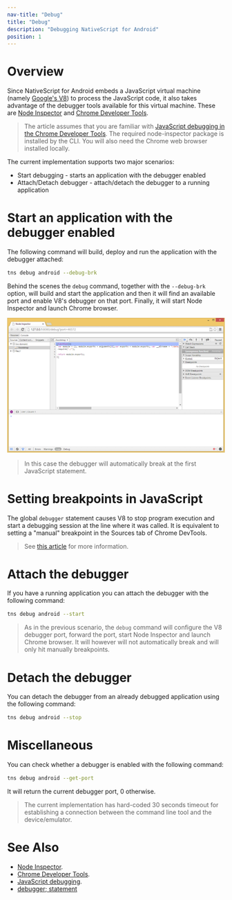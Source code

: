 ```yaml
---
nav-title: "Debug"
title: "Debug"
description: "Debugging NativeScript for Android"
position: 1
---
```


# Overview

Since NativeScript for Android embeds a JavaScript virtual machine (namely [Google's V8](https://code.google.com/p/v8/)) to process the JavaScript code, it also takes advantage of the debugger tools available for this virtual machine. These are [Node Inspector](https://github.com/node-inspector/node-inspector) and [Chrome Developer Tools](https://developer.chrome.com/devtools/index).

> The article assumes that you are familiar with [JavaScript debugging in the Chrome Developer Tools](https://developer.chrome.com/devtools/docs/javascript-debugging). The required node-inspector package is installed by the CLI. You will also need the Chrome web browser installed locally.

The current implementation supports two major scenarios:

  * Start debugging - starts an application with the debugger enabled
  * Attach/Detach debugger - attach/detach the debugger to a running application

# Start an application with the debugger enabled

The following command will build, deploy and run the application with the debugger attached:

```bash
tns debug android --debug-brk
```
Behind the scenes the `debug` command, together with the `--debug-brk` option, will build and start the application and then it will find an available port and enable V8's debugger on that port. Finally, it will start Node Inspector and launch Chrome browser.

![Image1](./debug-cli-screenshot.png)

> In this case the debugger will automatically break at the first JavaScript statement.

# Setting breakpoints in JavaScript
The global `debugger` statement causes V8 to stop program execution and start a debugging session at the line where it was called. It is equivalent to setting a "manual" breakpoint in the Sources tab of Chrome DevTools.

> See [this article](https://developer.chrome.com/devtools/docs/console#setting-breakpoints-in-javascript) for more information.

# Attach the debugger

If you have a running application you can attach the debugger with the following command:

```bash
tns debug android --start
```

> As in the previous scenario, the `debug` command will configure the V8 debugger port, forward the port, start Node Inspector and launch Chrome browser. It will however will not automatically break and will only hit manually breakpoints.

# Detach the debugger
You can detach the debugger from an already debugged application using the following command:

```bash
tns debug android --stop
```

# Miscellaneous

You can check whether a debugger is enabled with the following command:

```bash
tns debug android --get-port
```

It will return the current debugger port, 0 otherwise.

> The current implementation has hard-coded 30 seconds timeout for establishing a connection between the command line tool and the device/emulator.

# See Also
* [Node Inspector](https://github.com/node-inspector/node-inspector).
* [Chrome Developer Tools](https://developer.chrome.com/devtools/index).
* [JavaScript debugging](https://developer.chrome.com/devtools/docs/javascript-debugging).
* [debugger; statement](https://developer.chrome.com/devtools/docs/console#setting-breakpoints-in-javascript)

